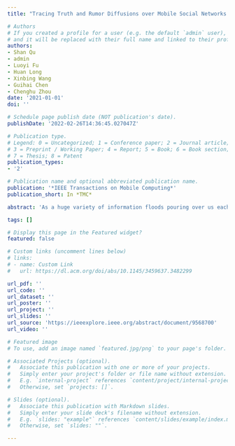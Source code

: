 ```yaml
---
title: "Tracing Truth and Rumor Diffusions over Mobile Social Networks: Who are the initiators"

# Authors
# If you created a profile for a user (e.g. the default `admin` user), write the username (folder name) here 
# and it will be replaced with their full name and linked to their profile.
authors:
- Shan Qu
- admin
- Luoyi Fu
- Huan Long
- Xinbing Wang
- Guihai Chen
- Chenghu Zhou
date: '2021-01-01'
doi: ''

# Schedule page publish date (NOT publication's date).
publishDate: '2022-02-26T14:36:45.027047Z'

# Publication type.
# Legend: 0 = Uncategorized; 1 = Conference paper; 2 = Journal article;
# 3 = Preprint / Working Paper; 4 = Report; 5 = Book; 6 = Book section;
# 7 = Thesis; 8 = Patent
publication_types:
- '2'

# Publication name and optional abbreviated publication name.
publication: '*IEEE Transactions on Mobile Computing*'
publication_short: In *TMC*

abstract: 'As a huge variety of information floods pouring over us each day, identifying the authenticity of massive events becomes a necessary task to maintain the stability of Mobile Social Networks (MSNs). With this regard, this paper proposes a diffusion model that characterizes the simultaneous diffusion of both truth and rumor in realistic MSNs, and makes the first attempt to figure out their respective sources. The problem of interest can be stated as: Given an outcome of cascade of both truth and rumor in MSNs, i.e., a set of nodes that might be the ignorant, the spreader of truth or rumor, or simply the silent receiver, how can we infer both truth sources and rumor sources Different from previous sources detection works considering single type of nodes, the interplay between truth diffusions and rumor diffusions makes the conventional methods not work. To answer this question, we aim to maximize the similarity index, i.e., the number of nodes possessing the same states between the resulting network triggered by our estimated sources with the proposed diffusion model and the given observation network.i much harder to find two kinds of sets at the same time, including truth sources and rumor sources'

tags: []

# Display this page in the Featured widget?
featured: false

# Custom links (uncomment lines below)
# links:
# - name: Custom Link
#   url: https://dl.acm.org/doi/abs/10.1145/3459637.3482299

url_pdf: ''
url_code: ''
url_dataset: ''
url_poster: ''
url_project: ''
url_slides: ''
url_source: 'https://ieeexplore.ieee.org/abstract/document/9568700'
url_video: ''

# Featured image
# To use, add an image named `featured.jpg/png` to your page's folder. 

# Associated Projects (optional).
#   Associate this publication with one or more of your projects.
#   Simply enter your project's folder or file name without extension.
#   E.g. `internal-project` references `content/project/internal-project/index.md`.
#   Otherwise, set `projects: []`.

# Slides (optional).
#   Associate this publication with Markdown slides.
#   Simply enter your slide deck's filename without extension.
#   E.g. `slides: "example"` references `content/slides/example/index.md`.
#   Otherwise, set `slides: ""`.

---
```

